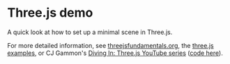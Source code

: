 # Three.js demo

A quick look at how to set up a minimal scene in Three.js.

For more detailed information, see [threejsfundamentals.org](https://threejsfundamentals.org/threejs/lessons/threejs-fundamentals.html),
the [three.js examples](https://threejs.org/examples/),
or CJ Gammon's [Diving In: Three.js YouTube series](https://www.youtube.com/watch?v=ABV1mK1CGOY) ([code here](https://github.com/diving-in/threejs)).
